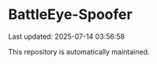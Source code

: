 # BattleEye-Spoofer

Last updated: 2025-07-14 03:56:58

This repository is automatically maintained.
